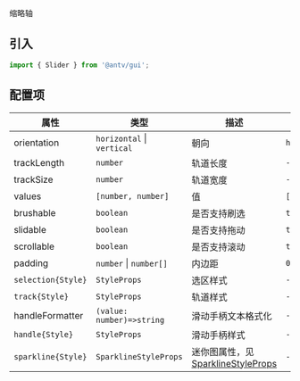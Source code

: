 缩略轴

## 引入

```ts
import { Slider } from '@antv/gui';
```

## 配置项

| **属性**           | **类型**                   | **描述**                                             | **默认值**   |
| ------------------ | -------------------------- | ---------------------------------------------------- | ------------ |
| orientation        | `horizontal` &#124; `vertical` | 朝向                                                 | `horizontal` |
| trackLength        | `number`                   | 轨道长度                                             | `-`          |
| trackSize          | `number`                   | 轨道宽度                                             | `-`          |
| values             | `[number, number]`         | 值                                                   | `[0,1]`      |
| brushable          | `boolean`                  | 是否支持刷选                                         | `true`       |
| slidable           | `boolean`                  | 是否支持拖动                                         | `true`       |
| scrollable         | `boolean`                  | 是否支持滚动                                         | `true`       |
| padding            | `number` &#124; `number[]`     | 内边距                                               | `0`          |
| `selection{Style}` | `StyleProps`               | 选区样式                                             | `-`          |
| `track{Style}`     | `StyleProps`               | 轨道样式                                             | `-`          |
| handleFormatter    | `(value: number)=>string`  | 滑动手柄文本格式化                                   | `-`          |
| `handle{Style}`    | `StyleProps`               | 滑动手柄样式                                         | `-`          |
| `sparkline{Style}` | `SparklineStyleProps`      | 迷你图属性，见 [SparklineStyleProps](./slider.zh.md) | `-`          |

